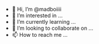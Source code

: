 - 👋 Hi, I’m @madboiiii
- 👀 I’m interested in ...
- 🌱 I’m currently learning ...
- 💞️ I’m looking to collaborate on ...
- 📫 How to reach me ...

<!---
madboiiii/madboiiii is a ✨ special ✨ repository because its `README.md` (this file) appears on your GitHub profile.
You can click the Preview link to take a look at your changes.
--->
